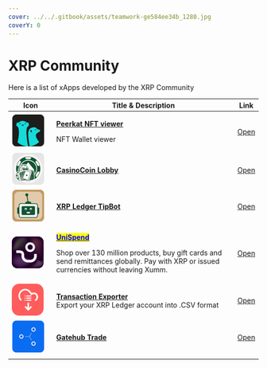 ```yaml
---
cover: ../../.gitbook/assets/teamwork-ge584ee34b_1280.jpg
coverY: 0
---
```


# XRP Community

Here is a list of xApps developed by the XRP Community

<table><thead><tr><th width="111.33333333333331">Icon</th><th width="560">Title &#x26; Description</th><th>Link</th></tr></thead><tbody><tr><td><img src="../../.gitbook/assets/image (2) (7).png" alt=""></td><td><p><a href="peerkat-nft-viewer.md"><strong>Peerkat NFT viewer</strong> </a></p><p>NFT Wallet viewer</p></td><td><a href="https://xumm.app/detect/xapp:peerkat.viewer">Open</a></td></tr><tr><td><img src="../../.gitbook/assets/image (3) (4).png" alt=""></td><td><a href="casinocoin-lobby.md"><strong>CasinoCoin Lobby</strong></a></td><td><a href="https://xumm.app/detect/xapp:csc.lobby">Open</a></td></tr><tr><td><img src="../../.gitbook/assets/image (5) (1) (1).png" alt=""></td><td><a href="xrp-ledger-tipbot.md"><strong>XRP Ledger TipBot</strong></a></td><td><a href="https://xumm.app/detect/xapp:flyingfox.tipbot">Open</a></td></tr><tr><td><img src="../../.gitbook/assets/image (6) (4).png" alt=""></td><td><p><a href="chispend-cash-out.md"><mark style="color:blue;"><strong>UniSpend</strong></mark></a></p><p>Shop over 130 million products, buy gift cards and send remittances globally. Pay with XRP or issued currencies without leaving Xumm.</p></td><td><a href="https://xumm.app/detect/xapp:chimoney.chispend">Open</a></td></tr><tr><td><img src="../../.gitbook/assets/image (11).png" alt=""></td><td><a href="transaction-exporter.md"><strong>Transaction Exporter</strong></a><br>Export your XRP Ledger account into .CSV format</td><td><a href="https://xumm.app/detect/xapp:xrpl365.txexporter">Open</a></td></tr><tr><td><img src="../../.gitbook/assets/image (4) (1) (2).png" alt=""></td><td><a href="gatehub-trade.md"><strong>Gatehub Trade</strong></a></td><td><a href="https://xumm.app/detect/xapp:gatehub.trade">Open</a></td></tr><tr><td></td><td></td><td></td></tr></tbody></table>
